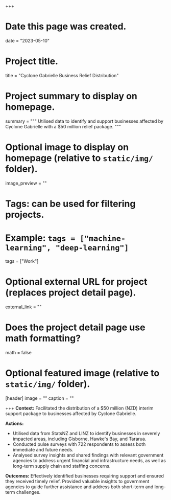 +++
# Date this page was created.
date = "2023-05-10"

# Project title.
title = "Cyclone Gabrielle Business Relief Distribution"

# Project summary to display on homepage.
summary = """
Utilised data to identify and support businesses affected by Cyclone Gabrielle with a $50 million relief package.
"""

# Optional image to display on homepage (relative to `static/img/` folder).
image_preview = ""

# Tags: can be used for filtering projects.
# Example: `tags = ["machine-learning", "deep-learning"]`
tags = ["Work"]

# Optional external URL for project (replaces project detail page).
external_link = ""

# Does the project detail page use math formatting?
math = false

# Optional featured image (relative to `static/img/` folder).
[header]
image = ""
caption = ""

+++
**Context:** Facilitated the distribution of a $50 million (NZD) interim support package to businesses affected by Cyclone Gabrielle.

**Actions:** 

- Utilised data from StatsNZ and LINZ to identify businesses in severely impacted areas, including Gisborne, Hawke's Bay, and Tararua.
- Conducted pulse surveys with 722 respondents to assess both immediate and future needs.
- Analysed survey insights and shared findings with relevant government agencies to address urgent financial and infrastructure needs, as well as long-term supply chain and staffing concerns.

**Outcomes:** Effectively identified businesses requiring support and ensured they received timely relief. Provided valuable insights to government agencies to guide further assistance and address both short-term and long-term challenges.
